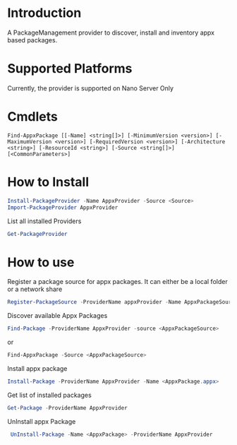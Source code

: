 # Introduction

A PackageManagement provider to discover, install and inventory appx based packages. 

Supported Platforms
======================
Currently, the provider is supported on Nano Server Only

Cmdlets
======================
```
Find-AppxPackage [[-Name] <string[]>] [-MinimumVersion <version>] [-MaximumVersion <version>] [-RequiredVersion <version>] [-Architecture <string>] [-ResourceId <string>] [-Source <string[]>] [<CommonParameters>]

```

How to Install
======================

```powershell
Install-PackageProvider -Name AppxProvider -Source <Source>
Import-PackageProvider AppxProvider
```

List all installed Providers
```powershell
Get-PackageProvider
```

How to use
======================
Register a package source for appx packages. It can either be a local folder or a network share

```powershell
Register-PackageSource -ProviderName appxProvider -Name AppxPackageSource -Location <AppxPackageLocation>
```

Discover available Appx Packages
```powershell
Find-Package -ProviderName AppxProvider -source <AppxPackageSource>
```
or
```powershell
Find-AppxPackage -Source <AppxPackageSource>
```

Install appx package
```powershell
Install-Package -ProviderName AppxProvider -Name <AppxPackage.appx>
```

Get list of installed packages
```powershell
Get-Package -ProviderName AppxProvider
```

UnInstall appx Package
```powershell
 UnInstall-Package -Name <AppxPackage> -ProviderName AppxProvider
```

